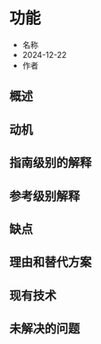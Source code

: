 # 功能

- 名称
- 2024-12-22
- 作者

## 概述

## 动机

## 指南级别的解释

## 参考级别解释

## 缺点

## 理由和替代方案

## 现有技术

## 未解决的问题
